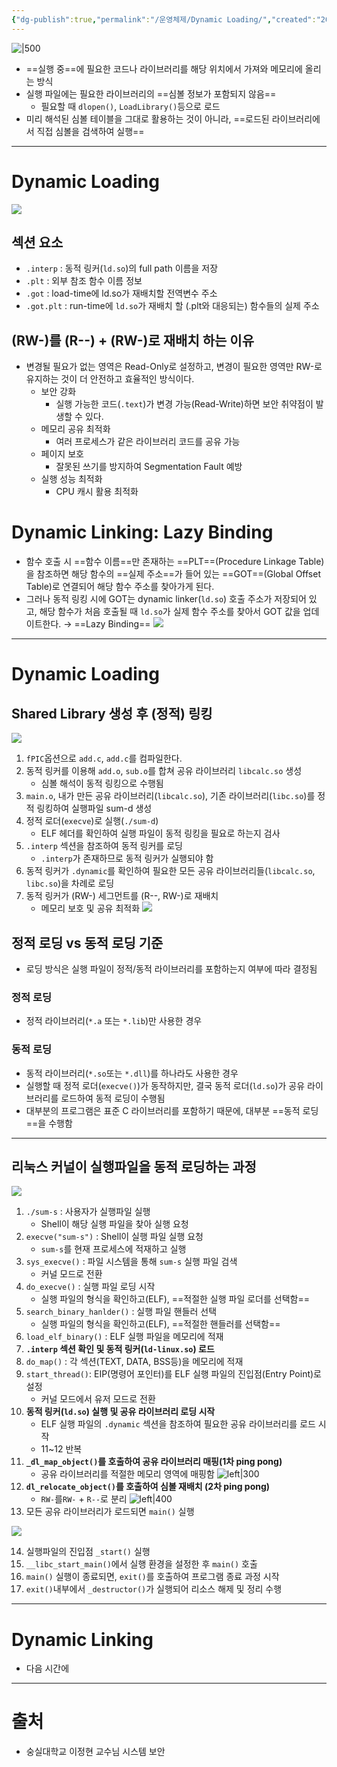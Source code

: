```yaml
---
{"dg-publish":true,"permalink":"/운영체제/Dynamic Loading/","created":"2025-03-19T00:36:25.285+09:00"}
---
```


![|500](https://i.imgur.com/ed9lbbg.png)
- ==실행 중==에 필요한 코드나 라이브러리를 해당 위치에서 가져와 메모리에 올리는 방식
- 실행 파일에는 필요한 라이브러리의 ==심볼 정보가 포함되지 않음==
	- 필요할 때 `dlopen()`, `LoadLibrary()`등으로 로드
- 미리 해석된 심볼 테이블을 그대로 활용하는 것이 아니라, ==로드된 라이브러리에서 직접 심볼을 검색하여 실행==
---
# Dynamic Loading
![](https://i.imgur.com/vAkAKOg.png)
## 섹션 요소
- `.interp` : 동적 링커(`ld.so`)의 full path 이름을 저장
- `.plt` : 외부 참조 함수 이름 정보
- `.got` : load-time에 ld.so가 재배치할 전역변수 주소
- `.got.plt` : run-time에 `ld.so`가 재배치 할 (.plt와 대응되는) 함수들의 실제 주소
## (RW-)를 (R--) + (RW-)로 재배치 하는 이유
- 변경될 필요가 없는 영역은 Read-Only로 설정하고, 변경이 필요한 영역만 RW-로 유지하는 것이 더 안전하고 효율적인 방식이다.
	- 보안 강화
		- 실행 가능한 코드(`.text`)가 변경 가능(Read-Write)하면 보안 취약점이 발생할 수 있다.
	- 메모리 공유 최적화
		- 여러 프로세스가 같은 라이브러리 코드를 공유 가능
	- 페이지 보호
		- 잘못된 쓰기를 방지하여 Segmentation Fault 예방
	- 실행 성능 최적화
		- CPU 캐시 활용 최적화
# Dynamic Linking: Lazy Binding
- 함수 호출 시 ==함수 이름==만 존재하는 ==PLT==(Procedure Linkage Table)을 참조하면 해당 함수의 ==실제 주소==가 들어 있는 ==GOT==(Global Offset Table)로 연결되어 해당 함수 주소를 찾아가게 된다.
- 그러나 동적 링킹 시에 GOT는 dynamic linker(`ld.so`) 호출 주소가 저장되어 있고, 해당 함수가 처음 호출될 때 `ld.so`가 실제 함수 주소를 찾아서 GOT 값을 업데이트한다. → ==Lazy Binding==
![](https://i.imgur.com/v6S7WyY.png)
---
# Dynamic Loading
## Shared Library 생성 후 (정적) 링킹
![](https://i.imgur.com/D0YmEkm.png)
1. `fPIC`옵션으로 `add.c`, `add.c`를 컴파일한다.
2. 동적 링커를 이용해 `add.o`, `sub.o`를 합쳐 공유 라이브러리 `libcalc.so` 생성
	- 심볼 해석이 동적 링킹으로 수행됨
3. `main.o`, 내가 만든 공유 라이브러리(`libcalc.so`), 기존 라이브러리(`libc.so`)를  정적 링킹하여 실행파일 sum-d 생성
4. 정적 로더(`execve`)로 실행(`./sum-d`)
	- ELF 헤더를 확인하여 실행 파일이 동적 링킹을 필요로 하는지 검사
5. `.interp` 섹션을 참조하여 동적 링커를 로딩
	- `.interp`가 존재하므로 동적 링커가 실행되야 함
6. 동적 링커가 `.dynamic`를 확인하여 필요한 모든 공유 라이브러리들(`libcalc.so`, `libc.so`)을 차례로 로딩
7. 동적 링커가 (RW-) 세그먼트를 (R--, RW-)로 재배치
	- 메모리 보호 및 공유 최적화
![](https://i.imgur.com/Q0H2id9.png)
## 정적 로딩 vs 동적 로딩 기준
- 로딩 방식은 실행 파일이 정적/동적 라이브러리를 포함하는지 여부에 따라 결정됨
### 정적 로딩
- 정적 라이브러리(`*.a` 또는 `*.lib`)만 사용한 경우
### 동적 로딩
- 동적 라이브러리(`*.so`또는 `*.dll`)를 하나라도 사용한 경우
- 실행할 때 정적 로더(`execve()`)가 동작하지만, 결국 동적 로더(`ld.so`)가 공유 라이브러리를 로드하여 동적 로딩이 수행됨
- 대부분의 프로그램은 표준 C 라이브러리를 포함하기 때문에, 대부분 ==동적 로딩==을 수행함
---
## 리눅스 커널이 실행파일을 동적 로딩하는 과정
![](https://i.imgur.com/RhhTYY7.png)
1. `./sum-s` : 사용자가 실행파일 실행
	- Shell이 해당 실행 파일을 찾아 실행 요청
2. `execve("sum-s")` : Shell이 실행 파일 실행 요청
	- `sum-s`를 현재  프로세스에 적재하고 실행
3. `sys_execve()` : 파일 시스템을 통해 `sum-s` 실행 파일 검색
	- 커널 모드로 전환
4. `do_execve()` : 실행 파일 로딩 시작
	- 실행 파일의 형식을 확인하고(ELF), ==적절한 실행 파일 로더를 선택함==
5. `search_binary_hanlder()` : 실행 파일 핸들러 선택
	- 실행 파일의 형식을 확인하고(ELF), ==적절한 핸들러를 선택함==
6. `load_elf_binary()` : ELF 실행 파일을 메모리에 적재
7. **`.interp` 섹션 확인 및 동적 링커(`ld-linux.so`) 로드**
8. `do_map()` : 각 섹션(TEXT, DATA, BSS등)을 메모리에 적재
9. `start_thread()`: EIP(명령어 포인터)를 ELF 실행 파일의 진입점(Entry Point)로 설정
	- 커널 모드에서 유저 모드로 전환
10. **동적 링커(`ld.so`) 실행 및 공유 라이브러리 로딩 시작**
	- ELF 실행 파일의 `.dynamic` 섹션을 참조하여 필요한 공유 라이브러리를 로드 시작
	- 11~12 반복
11. **`_dl_map_object()`를 호출하여 공유 라이브러리 매핑(1차 ping pong)**
	- 공유 라이브러리를 적절한 메모리 영역에 매핑함
		![left|300](https://i.imgur.com/AzN4gws.png)
12. **`dl_relocate_object()`를 호출하여 심볼 재배치 (2차 ping pong)**
	- `RW-`를`RW-` + `R--`로 분리
	   ![left|400](https://i.imgur.com/bBbxmnH.png)
13. 모든 공유 라이브러리가 로드되면 `main()` 실행

![](https://i.imgur.com/hv6V0vO.png)

14. 실행파일의 진입점 `_start()` 실행
15. `__libc_start_main()`에서 실행 환경을 설정한 후 `main()` 호출
16. `main()` 실행이 종료되면, `exit()`를 호출하여 프로그램 종료 과정 시작
17. `exit()`내부에서 `_destructor()`가 실행되어 리소스 해제 및 정리 수행
---
# Dynamic Linking
- 다음 시간에
---
# 출처
- 숭실대학교 이정현 교수님 시스템 보안